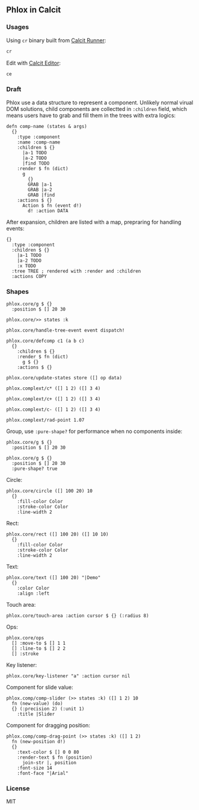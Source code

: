 
Phlox in Calcit
----

### Usages

Using `cr` binary built from [Calcit Runner](http://github.com/Cirru/calcit-runner.nim):

```bash
cr
```

Edit with [Calcit Editor](https://github.com/Cirru/calcit-editor):

```bash
ce
```

### Draft

Phlox use a data structure to represent a component.
Unlikely normal virual DOM solutions, child components are collectted in `:children` field,
which means users have to grab and fill them in the trees with extra logics:

```cirru
defn comp-name (states & args)
  {}
    :type :component
    :name :comp-name
    :children $ {}
      |a-1 TODO
      |a-2 TODO
      |find TODO
    :render $ fn (dict)
      g
        {}
        GRAB |a-1
        GRAB |a-2
        GRAB |find
    :actions $ {}
      Action $ fn (event d!)
        d! :action DATA
```

After expansion, children are listed with a map, prepraring for handling events:

```cirru
{}
  :type :component
  :children $ {}
    |a-1 TODO
    |a-2 TODO
    :x TODO
  :tree TREE ; rendered with :render and :children
  :actions COPY
```

### Shapes

```cirru
phlox.core/g $ {}
  :position $ [] 20 30

phlox.core/>> states :k

phlox.core/handle-tree-event event dispatch!

phlox.core/defcomp c1 (a b c)
  {}
    :children $ {}
    :render $ fn (dict)
      g $ {}
    :actions $ {}

phlox.core/update-states store ([] op data)

phlox.complext/c* ([] 1 2) ([] 3 4)

phlox.complext/c+ ([] 1 2) ([] 3 4)

phlox.complext/c- ([] 1 2) ([] 3 4)

phlox.complext/rad-point 1.07
```

Group, use `:pure-shape?` for performance when no components inside:

```cirru
phlox.core/g $ {}
  :position $ [] 20 30

phlox.core/g $ {}
  :position $ [] 20 30
  :pure-shape? true
```

Circle:

```cirru
phlox.core/circle ([] 100 20) 10
  {}
    :fill-color Color
    :stroke-color Color
    :line-width 2
```

Rect:

```cirru
phlox.core/rect ([] 100 20) ([] 10 10)
  {}
    :fill-color Color
    :stroke-color Color
    :line-width 2
```

Text:

```cirru
phlox.core/text ([] 100 20) "|Demo"
  {}
    :color Color
    :align :left
```

Touch area:

```cirru
phlox.core/touch-area :action cursor $ {} (:radius 8)
```

Ops:

```cirru
phlox.core/ops
  [] :move-to $ [] 1 1
  [] :line-to $ [] 2 2
  [] :stroke
```

Key listener:

```cirru
phlox.core/key-listener "a" :action cursor nil
```

Component for slide value:

```cirru
phlox.comp/comp-slider (>> states :k) ([] 1 2) 10
  fn (new-value) (do)
  {} (:precision 2) (:unit 1)
    :title |Slider
```

Component for dragging position:

```cirru
phlox.comp/comp-drag-point (>> states :k) ([] 1 2)
  fn (new-position d!)
  {}
    :text-color $ [] 0 0 80
    :render-text $ fn (position)
      join-str |, position
    :font-size 14
    :font-face "|Arial"
```

### License

MIT
